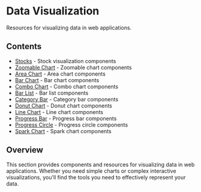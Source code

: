 # Data Visualization

Resources for visualizing data in web applications.

## Contents

- [Stocks](stocks.md) - Stock visualization components
- [Zoomable Chart](zoomable-chart.md) - Zoomable chart components
- [Area Chart](area-chart.md) - Area chart components
- [Bar Chart](bar-chart.md) - Bar chart components
- [Combo Chart](combo-chart.md) - Combo chart components
- [Bar List](bar-list.md) - Bar list components
- [Category Bar](category-bar.md) - Category bar components
- [Donut Chart](donut-chart.md) - Donut chart components
- [Line Chart](line-chart.md) - Line chart components
- [Progress Bar](progress-bar.md) - Progress bar components
- [Progress Circle](progress-circle.md) - Progress circle components
- [Spark Chart](spark-chart.md) - Spark chart components

## Overview

This section provides components and resources for visualizing data in web applications. Whether you need simple charts or complex interactive visualizations, you'll find the tools you need to effectively represent your data. 